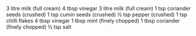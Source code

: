 3 litre milk (full cream)
4 tbsp vinegar
3 litre milk (full cream)
1 tsp coriander seeds (crushed)
1 tsp cumin seeds (crushed)
½ tsp pepper (crushed)
1 tsp chilli flakes
4 tbsp vinegar
1 tbsp mint (finely chopped)
1 tbsp coriander (finely chopped)
½ tsp salt